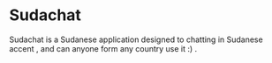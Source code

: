 # Sudachat
Sudachat is a Sudanese application designed to chatting in Sudanese accent , and can anyone form any country use it :) .
